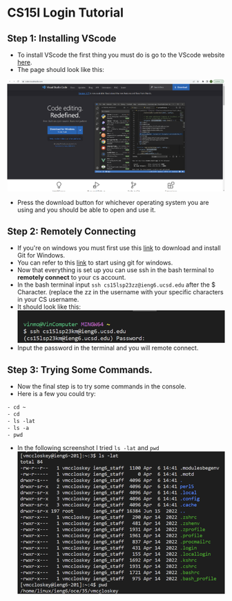 # CS15l Login Tutorial
## Step 1: Installing VScode
- To install VScode the first thing you must do is go to the VScode website [here](https://code.visualstudio.com/).
- The page should look like this:

![Image](vscodescreen.png)

- Press the download button for whichever operating system you are using and you should be able to open and use it.

## Step 2: Remotely Connecting
- If you're on windows you must first use this [link](https://gitforwindows.org/) to download and install Git for Windows.
- You can refer to this [link](https://stackoverflow.com/a/50527994) to start using git for windows.
- Now that everything is set up you can use ssh in the bash terminal to __remotely connect__ to your cs account.
- In the bash terminal input `ssh cs15lsp23zz@ieng6.ucsd.edu` after the $ Character. (replace the zz in the username with your specific characters in your CS username.
- It should look like this:
![Image](login.png)
- Input the password in the terminal and you will remote connect.

## Step 3: Trying Some Commands.
- Now the final step is to try some commands in the console.
- Here is a few you could try:
```
- cd ~
- cd
- ls -lat
- ls -a
- pwd
```
- In the following screenshot I tried `ls -lat` and `pwd`
![Image](command.png)

